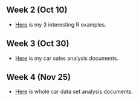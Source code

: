 ## Week 2 (Oct 10)

+ [Here](files/interesting_examples.html) is my 3 interesting R examples.

## Week 3 (Oct 30)

+ [Here](files/oto_sales.html) is my car sales analysis documents.

## Week 4 (Nov 25)

+ [Here](files/car_sales.html) is whole car data set analysis documents.
